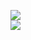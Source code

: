 [![](https://img.shields.io/badge/Made%20With-Github%20Spray-lightgrey.svg?style=for-the-badge&logo=github)](https://github.com/Annihil/github-spray#19176)  
[![](https://i.imgur.com/2DrTn0Z.gif)](https://github.com/Annihil/github-spray)